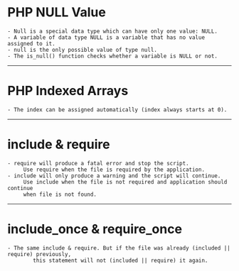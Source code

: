 # PHP NULL Value
	- Null is a special data type which can have only one value: NULL.
	- A variable of data type NULL is a variable that has no value assigned to it.
    - null is the only possible value of type null.
	- The is_null() function checks whether a variable is NULL or not.
---------------------------------------------------
# PHP Indexed Arrays
	- The index can be assigned automatically (index always starts at 0).
---------------------------------------------------
# include & require
	- require will produce a fatal error and stop the script.
		 Use require when the file is required by the application.
	- include will only produce a warning and the script will continue.
		 Use include when the file is not required and application should continue
		 when file is not found.
---------------------------------------------------
# include_once & require_once
	- The same include & require. But if the file was already (included || require) previously, 
			this statement will not (included || require) it again.


